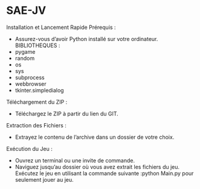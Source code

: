 # SAE-JV

Installation et Lancement Rapide
Prérequis :
- Assurez-vous d’avoir Python installé sur votre ordinateur.
BIBLIOTHEQUES :
- pygame 
- random 
- os 
- sys
- subprocess
- webbrowser
- tkinter.simpledialog

Téléchargement du ZIP :
- Téléchargez le ZIP à partir du lien du GIT.

Extraction des Fichiers :
- Extrayez le contenu de l’archive dans un dossier de votre choix.

Exécution du Jeu :
- Ouvrez un terminal ou une invite de commande. 
- Naviguez jusqu’au dossier où vous avez extrait les fichiers du jeu.
Exécutez le jeu en utilisant la commande suivante :python Main.py pour seulement jouer au jeu.
